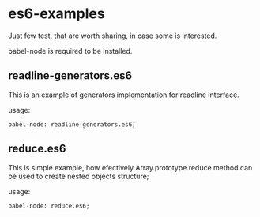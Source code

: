 # es6-examples

Just few test, that are worth sharing, in case some is interested.

babel-node is required to be installed.

## readline-generators.es6
This is an example of generators implementation for readline interface.

usage: 

	babel-node: readline-generators.es6;


## reduce.es6
This is simple example, how efectively Array.prototype.reduce method can be used to create nested objects structure;

usage: 

	babel-node: reduce.es6;
